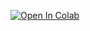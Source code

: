 [![Open In Colab](https://colab.research.google.com/assets/colab-badge.svg)](https://colab.research.google.com/github/manali15-hub/nlp_chatbot/blob/main/chatbot_nltk.ipynb)
